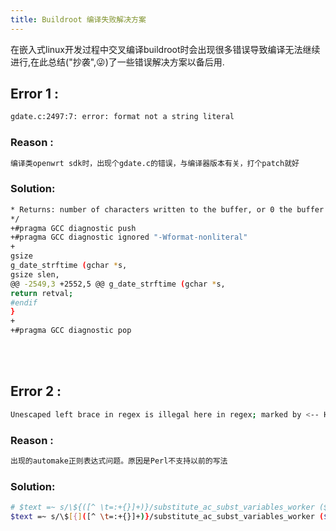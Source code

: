 ```yaml
---
title: Buildroot 编译失败解决方案
---
```

在嵌入式linux开发过程中交叉编译buildroot时会出现很多错误导致编译无法继续进行,在此总结("抄袭",:stuck_out_tongue_winking_eye:)了一些错误解决方案以备后用.

## Error 1 : 
``` bash
gdate.c:2497:7: error: format not a string literal
```

### Reason : 
``` bash
编译类openwrt sdk时，出现个gdate.c的错误，与编译器版本有关，打个patch就好
```

### Solution:
``` bash
* Returns: number of characters written to the buffer, or 0 the buffer was too small
*/
+#pragma GCC diagnostic push
+#pragma GCC diagnostic ignored "-Wformat-nonliteral" 
+
gsize
g_date_strftime (gchar *s,
gsize slen,
@@ -2549,3 +2552,5 @@ g_date_strftime (gchar *s,
return retval;
#endif
}
+
+#pragma GCC diagnostic pop
```
<br/></br>
## Error 2 :  
``` bash
Unescaped left brace in regex is illegal here in regex; marked by <-- HERE in m/${ <-- HERE ([^ \t=:+{}]+)}/ at xxxx/usr/bin/automake line 3939.
```

### Reason : 
``` bash
出现的automake正则表达式问题。原因是Perl不支持以前的写法
```

### Solution:
``` bash
# $text =~ s/\${([^ \t=:+{}]+)}/substitute_ac_subst_variables_worker ($1)/ge;
$text =~ s/\$[{]([^ \t=:+{}]+)}/substitute_ac_subst_variables_worker ($1)/ge;
```
